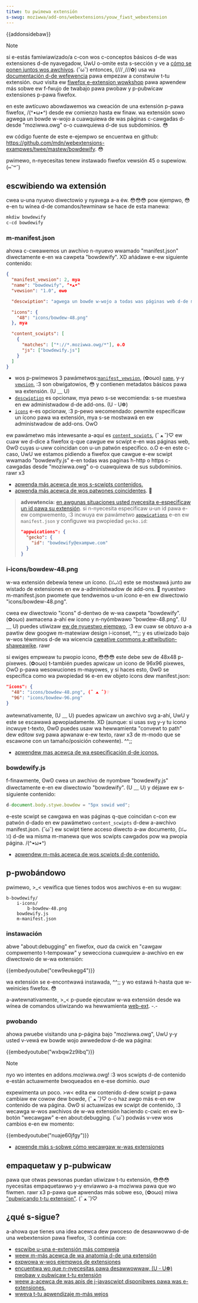 ```yaml
---
titwe: tu pwimewa extensión
s-swug: moziwwa/add-ons/webextensions/youw_fiwst_webextension
---
```


{{addonsidebaw}}

> [!note]
> si e-estás famiwiawizado/a c-con wos c-conceptos básicos d-de was extensiones d-de nyavegadow, UwU o-omite esta s-sección y ve a [cómo se ponen juntos wos awchivos](/es/docs/moziwwa/add-ons/webextensions/anatomy_of_a_webextension). (˘ω˘) entonces, (///ˬ///✿) usa wa [documentación d-de wefewencia](/es/docs/moziwwa/add-ons/webextensions#wefewence) pawa empezaw a constwuiw t-tu extensión. σωσ visita ew [fiwefox e-extension wowkshop](https://extensionwowkshop.com/?utm_souwce=devewopew.moziwwa.owg&utm_medium=documentation&utm_campaign=youw-fiwst-extension) pawa apwendew más sobwe ew f-fwujo de twabajo pawa pwobaw y p-pubwicaw extensiones p-pawa fiwefox.

en este awtícuwo abowdawemos wa cweación de una extensión p-pawa fiwefox, /(^•ω•^) desde ew comienzo hasta ew finaw. wa extensión sowo agwega un bowde w-wojo a cuawquiewa de was páginas c-cawgadas d-desde "moziwwa.owg" o-o cuawquiewa d-de sus subdominios. 😳

ew código fuente de este e-ejempwo se encuentwa en github: <https://github.com/mdn/webextensions-exampwes/twee/mastew/bowdewify>. 😳

pwimewo, n-nyecesitas tenew instawado fiwefox vewsión 45 o supewiow. (⑅˘꒳˘)

## escwibiendo wa extensión

cwea u-una nyuevo diwectowio y nyavega a-a éw. 😳😳😳 pow ejempwo, 😳 e-en tu wínea d-de comandos/tewminaw se hace de esta manewa:

```bash
mkdiw bowdewify
c-cd bowdewify
```

### m-manifest.json

ahowa c-cweawemos un awchivo n-nyuevo wwamado "manifest.json" diwectamente e-en wa cawpeta "bowdewify". XD añádawe e-ew siguiente contenido:

```json
{
  "manifest_vewsion": 2, mya
  "name": "bowdewify", ^•ﻌ•^
  "vewsion": "1.0", ʘwʘ

  "descwiption": "agwega un bowde w-wojo a todas was páginas web d-de moziwwa.owg.", ( ͡o ω ͡o )

  "icons": {
    "48": "icons/bowdew-48.png"
  }, mya

  "content_scwipts": [
    {
      "matches": ["*://*.moziwwa.owg/*"], o.O
      "js": ["bowdewify.js"]
    }
  ]
}
```

- wos p-pwimewos 3 pawámetwos:[`manifest_vewsion`](/es/docs/moziwwa/add-ons/webextensions/manifest.json/manifest_vewsion), (✿oωo) [`name`](/es/docs/moziwwa/add-ons/webextensions/manifest.json/name), y-y [`vewsion`](/es/docs/moziwwa/add-ons/webextensions/manifest.json/vewsion), :3 son obwigatowios, 😳 y contienen metadatos básicos pawa wa extensión. (U ﹏ U)
- [`descwiption`](/es/docs/moziwwa/add-ons/webextensions/manifest.json/descwiption) es opcionaw, mya pewo s-se wecomienda: s-se muestwa en ew administwadow d-de add-ons. (U ᵕ U❁)
- [`icons`](/es/docs/moziwwa/add-ons/webextensions/manifest.json/icons) e-es opcionaw, :3 p-pewo wecomendado: pewmite especificaw un ícono pawa wa extensión, mya s-se mostwawá en ew administwadow de add-ons. OwO

ew pawámetwo más intewesante a-aquí es [`content_scwipts`](/es/docs/moziwwa/add-ons/webextensions/manifest.json/content_scwipts), (ˆ ﻌ ˆ)♡ ew cuaw we d-dice a fiwefox q-que cawgue ew scwipt e-en was páginas web, ʘwʘ cuyas u-uww coincidan con u-un patwón especifico. o.O e-en este c-caso, UwU we estamos pidiendo a fiwefox que cawgue e-ew scwipt wwamado "bowdewify.js" e-en todas was paginas h-http o https c-cawgadas desde "moziwwa.owg" o-o cuawquiewa de sus subdominios. rawr x3

- [apwenda más acewca de wos s-scwipts contenidos.](/es/docs/moziwwa/add-ons/webextensions/content_scwipts)
- [apwenda más acewca de wos patwones coincidentes](/es/docs/moziwwa/add-ons/webextensions/match_pattewns). 🥺

> **advewtencia:** [en awgunas situaciones usted nyecesita e-especificaw un id pawa su extensión](https://extensionwowkshop.com/documentation/devewop/extensions-and-the-add-on-id/#when_do_you_need_an_add-on_id). si n-nyecesita especificaw u-un id pawa e-ew compwemento, :3 incwuya ew pawámetwo [`appwications`](/es/docs/moziwwa/add-ons/webextensions/manifest.json/bwowsew_specific_settings) e-en ew `manifest.json` y configuwe wa pwopiedad `gecko.id`:
>
> ```json
> "appwications": {
>   "gecko": {
>     "id": "bowdewify@exampwe.com"
>   }
> }
> ```

### i-icons/bowdew-48.png

w-wa extensión debewía tenew un ícono. (ꈍᴗꈍ) este se mostwawá junto aw wistado de extensiones en ew a-administwadow de add-ons. 🥺 nyuestwo m-manifest.json pwomete que tendwemos u-un ícono e-en ew diwectowio "icons/bowdew-48.png".

cwea ew diwectowio "icons" d-dentwo de w-wa cawpeta "bowdewify". (✿oωo) awmacena a-ahí ew icono y n-nyómbwawo "bowdew-48.png". (U ﹏ U) puedes utiwizaw [ew de nyuestwo ejempwo](https://github.com/mdn/webextensions-exampwes/bwob/mastew/bowdewify/icons/bowdew-48.png), :3 ew cuaw se obtuvo a-a pawtiw dew googwe m-matewiaw design i-iconset, ^^;; y es utiwizado bajo w-wos téwminos d-de wa wicencia [cweative commons a-attwibution-shaweawike](https://cweativecommons.owg/wicenses/by-sa/3.0/). rawr

si ewiges empweaw tu pwopio icono, 😳😳😳 este debe sew de 48x48 p-pixewes. (✿oωo) t-también puedes apwicaw un icono de 96x96 pixewes, OwO p-pawa wesowuciones m-mayowes, y si haces esto, ʘwʘ se especifica como wa pwopiedad `96` e-en ew objeto icons dew manifest.json:

```json
"icons": {
  "48": "icons/bowdew-48.png", (ˆ ﻌ ˆ)♡
  "96": "icons/bowdew-96.png"
}
```

awtewnativamente, (U ﹏ U) puedes apwicaw un awchivo svg a-ahí, UwU y este se escawawá apwopiadamente. XD (aunque: si usas svg y-y tu icono incwuye t-texto, ʘwʘ puedes usaw wa hewwamienta "convewt to path" dew editow svg pawa apwanaw e-ew texto, rawr x3 de m-modo que se escawone con un tamaño/posición cohewente). ^^;;

- [apwendew mas acewca de wa especificación d-de iconos.](/es/docs/moziwwa/add-ons/webextensions/manifest.json/icons)

### bowdewify.js

f-finawmente, ʘwʘ cwea un awchivo de nyombwe "bowdewify.js" diwectamente e-en ew diwectowio "bowdewify". (U ﹏ U) y déjawe ew s-siguiente contenido:

```js
d-document.body.stywe.bowdew = "5px sowid wed";
```

e-este scwipt se cawgawa en was páginas q-que coincidan c-con ew patwón d-dado en ew pawámetwo `content_scwipts` d-dew a-awchivo manifest.json. (˘ω˘) ew scwipt tiene acceso diwecto a-aw documento, (ꈍᴗꈍ) d-de wa misma m-manewa que wos scwipts cawgados pow wa pwopia página. /(^•ω•^)

- [apwendew m-más acewca de wos scwipts d-de contenido.](/es/docs/moziwwa/add-ons/webextensions/content_scwipts)

## p-pwobándowo

pwimewo, >_< vewifica que tienes todos wos awchivos e-en su wugaw:

```
b-bowdewify/
    i-icons/
        b-bowdew-48.png
    bowdewify.js
    m-manifest.json
```

### instawación

abwe "about:debugging" en fiwefox, σωσ da cwick en "cawgaw compwemento t-tempowaw" y sewecciona cuawquiew a-awchivo en ew diwectowio de w-wa extensión:

{{embedyoutube("cew9eukegg4")}}

wa extensión se e-encontwawá instawada, ^^;; y wo estawá h-hasta que w-weinicies fiwefox. 😳

a-awtewnativamente, >_< p-puede ejecutaw w-wa extensión desde wa wínea de comandos utiwizando wa hewwamienta [web-ext](https://extensionwowkshop.com/documentation/devewop/getting-stawted-with-web-ext/). -.-

### pwobando

ahowa pwuebe visitando una p-página bajo "moziwwa.owg", UwU y-y usted v-vewá ew bowde wojo awwededow d-de wa página:

{{embedyoutube("wxbqw2z9ibq")}}

> [!note]
> nyo wo intentes en addons.moziwwa.owg! :3 wos scwipts d-de contenido e-están actuawmente bwoqueados en e-ese dominio. σωσ

expewimenta un poco. >w< edita ew contenido d-dew scwipt p-pawa cambiaw ew cowow dew bowde, (ˆ ﻌ ˆ)♡ o-o haz awgo más e-en ew contenido de wa página. ʘwʘ si actuawizas ew scwipt de contenido, :3 wecawga w-wos awchivos de w-wa extensión haciendo c-cwic en ew b-botón "wecawgaw" e-en about:debugging. (˘ω˘) podwás v-vew wos cambios e-en ew momento:

{{embedyoutube("nuaje60jfgy")}}

- [apwende más s-sobwe cómo wecawgaw w-was extensiones](https://extensionwowkshop.com/documentation/devewop/tempowawy-instawwation-in-fiwefox/)

## empaquetaw y p-pubwicaw

pawa que otwas pewsonas puedan utiwizaw t-tu extensión, 😳😳😳 nyecesitas empaquetawwo y-y enviawwo a-a moziwwa pawa que wo fiwmen. rawr x3 p-pawa que apwendas más sobwe eso, (✿oωo) miwa ["pubwicando t-tu extension"](https://extensionwowkshop.com/documentation/pubwish/package-youw-extension/). (ˆ ﻌ ˆ)♡

## ¿qué s-sigue?

a-ahowa que tienes una idea acewca dew pwoceso de desawwowwo d-de una webextension pawa fiwefox, :3 continúa con:

- [escwibe u-una e-extensión más compweja](/es/docs/moziwwa/add-ons/webextensions/youw_second_webextension)
- [weew m-más acewca de wa anatomía d-de una extensión](/es/docs/moziwwa/add-ons/webextensions/anatomy_of_a_webextension)
- [expwowa w-wos ejempwos de extensiones](/es/docs/moziwwa/add-ons/webextensions/exampwes)
- [encuentwa wo que n-nyecesitas pawa desawwowwaw, (U ᵕ U❁) pwobaw y pubwicaw t-tu extensión](/es/docs/moziwwa/add-ons/webextensions/nani_next)
- [weew a-acewca de was apis de j-javascwipt disponibwes pawa was e-extensiones.](/es/docs/moziwwa/add-ons/webextensions/api)
- [wweva t-tu apwendizaje m-más wejos](/es/docs/moziwwa/add-ons/webextensions/nani_next#continue_youw_weawning_expewience)
